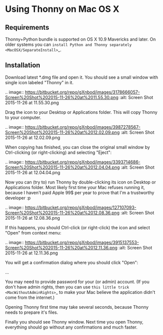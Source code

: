 Using Thonny on Mac OS X
=========================

Requirements
-------------
Thonny+Python bundle is supported on OS X 10.9 Mavericks and later. On older systems you can `install Python and Thonny separately <MacOSX/SeparateInstall>`_.



Installation
-------------------------------------

Download latest *.dmg file and open it. You should see a small window with single icon labeled "Thonny" in it.

.. image:: https://bitbucket.org/repo/gXnbod/images/3178666057-Screen%20Shot%202015-11-26%20at%2011.55.30.png
   :alt: Screen Shot 2015-11-26 at 11.55.30.png

Drag the icon to your Desktop or Applications folder. This will copy Thonny to your computer. 

.. image:: https://bitbucket.org/repo/gXnbod/images/3987278567-Screen%20Shot%202015-11-26%20at%2012.02.09.png
   :alt: Screen Shot 2015-11-26 at 12.02.09.png

When copying has finished, you can close the original small window by Ctrl-clicking (or right-clicking) and selecting "Eject":

.. image:: https://bitbucket.org/repo/gXnbod/images/3393714686-Screen%20Shot%202015-11-26%20at%2012.04.04.png
   :alt: Screen Shot 2015-11-26 at 12.04.04.png

Now you can (try to) run Thonny by double-clicking its icon on Desktop or Applications folder. Most likely first time your Mac refuses running it, because I haven't paid Apple 99$ per year to prove that I'm a trustworthy developer :p

.. image:: https://bitbucket.org/repo/gXnbod/images/127107093-Screen%20Shot%202015-11-26%20at%2012.08.36.png
   :alt: Screen Shot 2015-11-26 at 12.08.36.png

If this happens, you should Ctrl-click (or right-click) the icon and select "Open" from context menu:

.. image:: https://bitbucket.org/repo/gXnbod/images/3915137553-Screen%20Shot%202015-11-26%20at%2012.11.36.png
   :alt: Screen Shot 2015-11-26 at 12.11.36.png

You will get a confirmation dialog where you should click "Open":

...

You may need to provide password for your (or admin) account. (If you don't have admin rights, then you can use `this little trick <MacWithoutAdminRights>`_ to make your Mac believe the application didn't come from the internet.)

Opening Thonny first time may take several seconds, because Thonny needs to prepare it's files.

Finally you should see Thonny window. Next time you open Thonny, everything should go without any confirmations and much faster.

